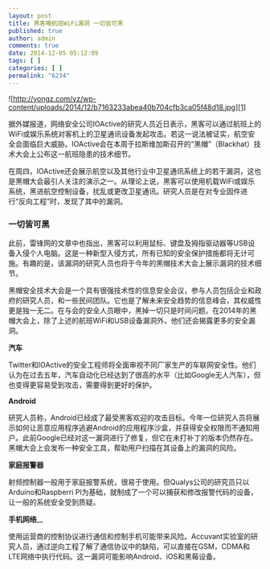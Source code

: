 ```yaml
---
layout: post
title: 黑客曝航班WiFi漏洞 一切皆可黑
published: true
author: admin
comments: true
date: 2014-12-05 05:12:09
tags: [ ]
categories: [ ]
permalink: "6234"
---
```

![http://yongz.com/yz/wp-content/uploads/2014/12/b7163233abea40b704cfb3ca05f48d18.jpg][1]

据外媒报道，网络安全公司IOActive的研究人员近日表示，黑客可以通过航班上的WiFi或娱乐系统对客机上的卫星通讯设备发起攻击。若这一说法被证实，航空安全会面临巨大威胁。IOActive会在本周于拉斯维加斯召开的“黑帽”（Blackhat）技术大会上公布这一航班隐患的技术细节。

在周四，IOActive还会展示航空以及其他行业中卫星通讯系统上的若干漏洞，这也是黑帽大会最引人关注的演示之一。从理论上说，黑客可以使用机载WiFi或娱乐系统，黑进航空控制设备，扰乱或更改卫星通讯。研究人员是在对专业固件进行“反向工程”时，发现了其中的漏洞。

### 一切皆可黑

此前，雷锋网的文章中也指出，黑客可以利用鼠标、键盘及拇指驱动器等USB设备入侵个人电脑。这是一种新型入侵方式，所有已知的安全保护措施都将无计可施。有趣的是，该漏洞的研究人员也将于今年的黑帽技术大会上展示漏洞的技术细节。

黑帽安全技术大会是一个具有很强技术性的信息安全会议，参与人员包括企业和政府的研究人员，和一些民间团队。它也是了解未来安全趋势的信息峰会，其权威性更是独一无二。在与会的安全人员眼中，黑掉一切只是时间问题。在2014年的黑帽大会上，除了上述的航班WiFi和USB设备漏洞外，他们还会揭露更多的安全漏洞。

**汽车**

Twitter和IOActive的安全工程师将全面审视不同厂家生产的车联网安全性。他们认为在过去五年，汽车自动化已经达到了很高的水平（比如Google无人汽车），但也变得更容易受到攻击，需要得到更好的保护。

**Android**

研究人员称，Android已经成了最受黑客欢迎的攻击目标。今年一位研究人员将展示如何让恶意应用程序逃避Android的应用程序沙盒，并获得安全权限而不通知用户。此前Google已经对这一漏洞进行了修复，但它在未打补丁的版本仍然存在。黑帽大会上会发布一种安全工具，帮助用户扫描在其设备上的漏洞的风险。

**家庭报警器**

射频控制器一般用于家庭报警系统，很易于使用。但Qualys公司的研究员只以Arduino和Raspberri PI为基础，就制成了一个可以捕获和修改报警代码的设备，让一般的系统安全受到质疑。

**手机网络**__

使用运营商的控制协议进行通信和控制手机可能带来风险。Accuvant实验室的研究人员，通过逆向工程了解了通信协议中的缺陷，可以直接在GSM，CDMA和LTE网络中执行代码。这一漏洞可能影响Android、iOS和黑莓设备。

 [1]: http://yongz.com/yz/wp-content/uploads/2014/12/b7163233abea40b704cfb3ca05f48d18.jpg